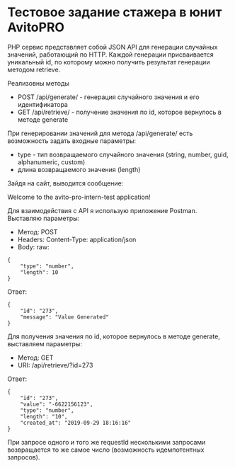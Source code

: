 # Тестовое задание стажера в юнит AvitoPRO

PHP сервис представляет собой JSON API для генерации случайных значений, работающий по HTTP. Каждой генерации присваивается уникальный id, по которому можно получить результат генерации методом retrieve.

Реализовны методы
* POST /api/generate/ - генерация случайного значения и его идентификатора
* GET /api/retrieve/ - получение значения по id, которое вернулось в методе generate

При генерировании значений для метода /api/generate/ есть возможность задать входные параметры:
- type - тип возвращаемого случайного значения (string, number, guid, alphanumeric, custom)
- длина возвращаемого значения (length)

Зайдя на сайт, выводится сообщение:

Welcome to the avito-pro-intern-test application!

Для взаимодействия с API я использую приложение Postman.
Выставляю параметры:
* Метод: POST
* Headers: Content-Type: application/json
* Body: raw:
```
{
	"type": "number",
	"length": 10
}
```

Ответ:
```
{
    "id": "273",
    "message": "Value Generated"
}
```

Для получения значения по id, которое вернулось в методе generate, выставляем параметры:
* Метод: GET
* URI: /api/retrieve/?id=273

Ответ:
```
{
    "id": "273",
    "value": "-6622156123",
    "type": "number",
    "length": "10",
    "created_at": "2019-09-29 18:16:16"
}
```

При запросе одного и того же requestId несколькими запросами возвращается то же самое число (возможность идемпотентных запросов).

